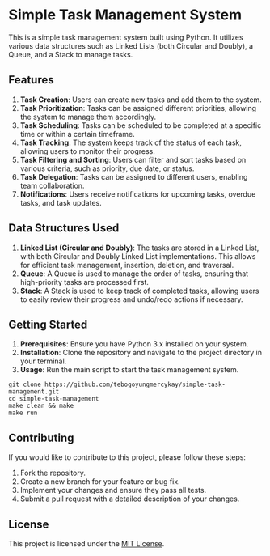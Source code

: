 # Simple Task Management System

This is a simple task management system built using Python. It utilizes various data structures such as Linked Lists (both Circular and Doubly), a Queue, and a Stack to manage tasks.

## Features

1. **Task Creation**: Users can create new tasks and add them to the system.
2. **Task Prioritization**: Tasks can be assigned different priorities, allowing the system to manage them accordingly.
3. **Task Scheduling**: Tasks can be scheduled to be completed at a specific time or within a certain timeframe.
4. **Task Tracking**: The system keeps track of the status of each task, allowing users to monitor their progress.
5. **Task Filtering and Sorting**: Users can filter and sort tasks based on various criteria, such as priority, due date, or status.
6. **Task Delegation**: Tasks can be assigned to different users, enabling team collaboration.
7. **Notifications**: Users receive notifications for upcoming tasks, overdue tasks, and task updates.

## Data Structures Used

1. **Linked List (Circular and Doubly)**: The tasks are stored in a Linked List, with both Circular and Doubly Linked List implementations. This allows for efficient task management, insertion, deletion, and traversal.
2. **Queue**: A Queue is used to manage the order of tasks, ensuring that high-priority tasks are processed first.
3. **Stack**: A Stack is used to keep track of completed tasks, allowing users to easily review their progress and undo/redo actions if necessary.

## Getting Started

1. **Prerequisites**: Ensure you have Python 3.x installed on your system.
2. **Installation**: Clone the repository and navigate to the project directory in your terminal.
3. **Usage**: Run the main script to start the task management system.

```
git clone https://github.com/tebogoyungmercykay/simple-task-management.git
cd simple-task-management
make clean && make
make run
```

## Contributing

If you would like to contribute to this project, please follow these steps:

1. Fork the repository.
2. Create a new branch for your feature or bug fix.
3. Implement your changes and ensure they pass all tests.
4. Submit a pull request with a detailed description of your changes.

## License

This project is licensed under the [MIT License](LICENSE).
